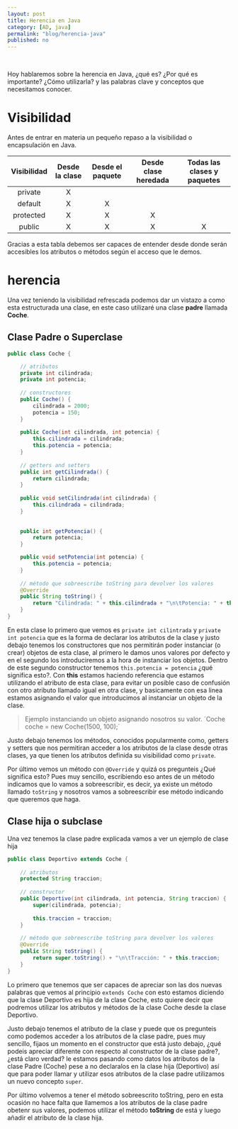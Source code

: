```yaml
---
layout: post
title: Herencia en Java
category: [AD, java]
permalink: "blog/herencia-java"
published: no
---
```


<br>

Hoy hablaremos sobre la herencia en Java, ¿qué es? ¿Por qué es importante? ¿Cómo utilizarla? y las palabras clave y conceptos que necesitamos conocer.

# Visibilidad

Antes de entrar en materia un pequeño repaso a la visibilidad o encapsulación en Java.

| Visibilidad | Desde la clase | Desde el paquete | Desde clase heredada | Todas las clases y paquetes |
|:-:|:-:|:-:|:-:|:-:|
| private | X |   |   |   |
| default | X | X |   |   |
| protected | X | X | X |   |
| public | X | X | X | X |

Gracias a esta tabla debemos ser capaces de entender desde donde serán accesibles los atributos o métodos según el acceso que le demos.

# herencia

Una vez teniendo la visibilidad refrescada podemos dar un vistazo a como esta estructurada una clase, en este caso utilizaré una clase **padre** llamada **Coche**.

## Clase Padre o Superclase

```java
public class Coche {

	// atributos
	private int cilindrada;
	private int potencia;
	
	// constructores
	public Coche() {
		cilindrada = 2000;
		potencia = 150; 
	}
	
	public Coche(int cilindrada, int potencia) {
		this.cilindrada = cilindrada;
		this.potencia = potencia;
	}
	
	// getters and setters
	public int getCilindrada() {
		return cilindrada;
	}
	
	public void setCilindrada(int cilindrada) {
		this.cilindrada = cilindrada;
	}
	
	
	public int getPotencia() {
		return potencia;
	}

	public void setPotencia(int potencia) {
		this.potencia = potencia;
	}
	
	// método que sobreescribe toString para devolver los valores
	@Override
	public String toString() {
		return "Cilindrada: " + this.cilindrada + "\n\tPotencia: " + this.potencia;
	}
}
```

En esta clase lo primero que vemos es `private int cilintrada` y `private int potencia` que es la forma de declarar los atributos de la clase y justo debajo tenemos los constructores 
que nos permitirán poder instanciar (o crear) objetos de esta clase, al primero le damos unos valores por defecto y en el segundo los introduciremos a la hora de instanciar los objetos.
Dentro de este segundo constructor tenemos `this.potencia = potencia` ¿qué significa esto?. Con **this** estamos haciendo referencia que estamos utilizando el atributo de esta clase, para evitar
un posible caso de confusión con otro atributo llamado igual en otra clase, y basicamente con esa linea estamos asignando el valor que introducimos al instanciar un objeto de la clase.

> Ejemplo instanciando un objeto asignando nosotros su valor.
> ´Coche coche = new Coche(1500, 100);´

Justo debajo tenemos los métodos, conocidos popularmente como, getters y setters que nos permitiran acceder a los atributos de la clase desde otras clases, ya que tienen los atributos 
definida su visibilidad como `private`.

Por último vemos un método con `@Override` y quizá os pregunteis ¿Qué significa esto? Pues muy sencillo, escribiendo eso antes de un método indicamos que lo vamos a sobreescribir, es decir,
ya existe un método llamado `toString` y nosotros vamos a sobreescribir ese método indicando que queremos que haga.

## Clase hija o subclase

Una vez tenemos la clase padre explicada vamos a ver un ejemplo de clase hija

```java
public class Deportivo extends Coche {
	
	// atributos
	protected String traccion;
	
	// constructor
	public Deportivo(int cilindrada, int potencia, String traccion) {
		super(cilindrada, potencia);
		
		this.traccion = traccion;
	}
	
	// método que sobreescribe toString para devolver los valores
	@Override
	public String toString() {
		return super.toString() + "\n\tTracción: " + this.traccion;
	}
}
```

Lo primero que tenemos que ser capaces de apreciar son las dos nuevas palabras que vemos al principio `extends Coche` con esto estamos diciendo que la clase Deportivo es hija de la clase Coche,
esto quiere decir que podremos utilizar los atributos y métodos de la clase Coche desde la clase Deportivo.

Justo debajo tenemos el atributo de la clase y puede que os pregunteis como podemos acceder a los atributos de la clase padre, pues muy sencillo, fijaos un momento en el constructor que está justo debajo,
¿qué podeis apreciar diferente con respecto al constructor de la clase padre?, ¿está claro verdad? le estamos pasando como datos los atributos de la clase Padre (Coche) pese a no declaralos en 
la clase hija (Deportivo) así que para poder llamar y utilizar esos atributos de la clase padre utilizamos un nuevo concepto `super`.

Por último volvemos a tener el método sobreescrito toString, pero en esta ocasión no hace falta que llamemos a los atributos de la clase padre obetenr sus valores, podemos utilizar el método **toString**
de está y luego añadir el atributo de la clase hija.
